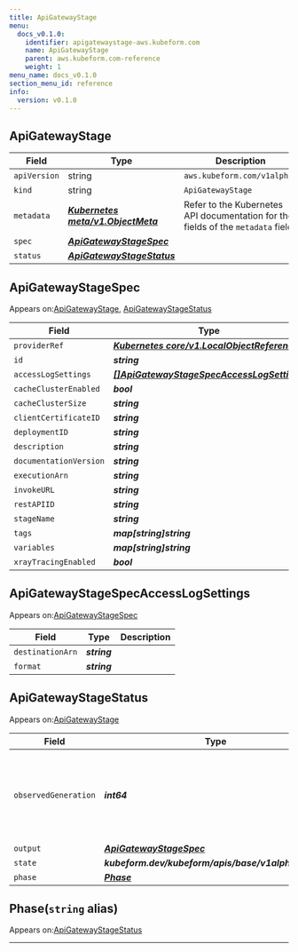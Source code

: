 ```yaml
---
title: ApiGatewayStage
menu:
  docs_v0.1.0:
    identifier: apigatewaystage-aws.kubeform.com
    name: ApiGatewayStage
    parent: aws.kubeform.com-reference
    weight: 1
menu_name: docs_v0.1.0
section_menu_id: reference
info:
  version: v0.1.0
---
```


## ApiGatewayStage
| Field | Type | Description |
| ------ | ----- | ----------- |
| `apiVersion` | string | `aws.kubeform.com/v1alpha1` |
|    `kind` | string | `ApiGatewayStage` |
| `metadata` | ***[Kubernetes meta/v1.ObjectMeta](https://kubernetes.io/docs/reference/generated/kubernetes-api/v1.13/#objectmeta-v1-meta)***|Refer to the Kubernetes API documentation for the fields of the `metadata` field.|
| `spec` | ***[ApiGatewayStageSpec](#apigatewaystagespec)***||
| `status` | ***[ApiGatewayStageStatus](#apigatewaystagestatus)***||
## ApiGatewayStageSpec

Appears on:[ApiGatewayStage](#apigatewaystage), [ApiGatewayStageStatus](#apigatewaystagestatus)

| Field | Type | Description |
| ------ | ----- | ----------- |
| `providerRef` | ***[Kubernetes core/v1.LocalObjectReference](https://kubernetes.io/docs/reference/generated/kubernetes-api/v1.13/#localobjectreference-v1-core)***||
| `id` | ***string***||
| `accessLogSettings` | ***[[]ApiGatewayStageSpecAccessLogSettings](#apigatewaystagespecaccesslogsettings)***| ***(Optional)*** |
| `cacheClusterEnabled` | ***bool***| ***(Optional)*** |
| `cacheClusterSize` | ***string***| ***(Optional)*** |
| `clientCertificateID` | ***string***| ***(Optional)*** |
| `deploymentID` | ***string***||
| `description` | ***string***| ***(Optional)*** |
| `documentationVersion` | ***string***| ***(Optional)*** |
| `executionArn` | ***string***| ***(Optional)*** |
| `invokeURL` | ***string***| ***(Optional)*** |
| `restAPIID` | ***string***||
| `stageName` | ***string***||
| `tags` | ***map[string]string***| ***(Optional)*** |
| `variables` | ***map[string]string***| ***(Optional)*** |
| `xrayTracingEnabled` | ***bool***| ***(Optional)*** |
## ApiGatewayStageSpecAccessLogSettings

Appears on:[ApiGatewayStageSpec](#apigatewaystagespec)

| Field | Type | Description |
| ------ | ----- | ----------- |
| `destinationArn` | ***string***||
| `format` | ***string***||
## ApiGatewayStageStatus

Appears on:[ApiGatewayStage](#apigatewaystage)

| Field | Type | Description |
| ------ | ----- | ----------- |
| `observedGeneration` | ***int64***| ***(Optional)*** Resource generation, which is updated on mutation by the API Server.|
| `output` | ***[ApiGatewayStageSpec](#apigatewaystagespec)***| ***(Optional)*** |
| `state` | ***kubeform.dev/kubeform/apis/base/v1alpha1.State***| ***(Optional)*** |
| `phase` | ***[Phase](#phase)***| ***(Optional)*** |
## Phase(`string` alias)

Appears on:[ApiGatewayStageStatus](#apigatewaystagestatus)

---

